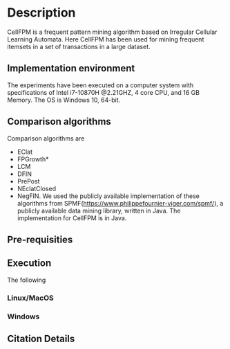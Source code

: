 # Description
CellFPM is a frequent pattern mining algorithm based on Irregular Cellular Learning Automata. Here CellFPM has been used for mining frequent itemsets in a set of transactions in a large dataset.

## Implementation environment
The experiments have been executed on a computer system with specifications of Intel i7-10870H @2.21GHZ, 4 core CPU, and 16 GB Memory. The OS is Windows 10, 64-bit. 

## Comparison algorithms
Comparison algorithms are 
- EClat
- FPGrowth*
- LCM
- DFIN
- PrePost
- NEclatClosed
- NegFIN.
We used the publicly available implementation of these algorithms from SPMF(https://www.philippefournier-viger.com/spmf/), a publicly available data mining library, written in Java.
The implementation for CellFPM is in Java.

## Pre-requisities

## Execution
The following 
### Linux/MacOS

### Windows

## Citation Details

